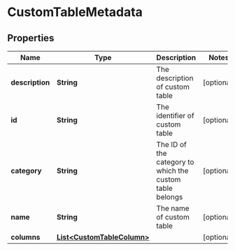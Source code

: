 

# CustomTableMetadata


## Properties

| Name | Type | Description | Notes |
|------------ | ------------- | ------------- | -------------|
|**description** | **String** | The description of custom table |  [optional] |
|**id** | **String** | The identifier of custom table |  [optional] |
|**category** | **String** | The ID of the category to which the custom table belongs |  [optional] |
|**name** | **String** | The name of custom table |  [optional] |
|**columns** | [**List&lt;CustomTableColumn&gt;**](CustomTableColumn.md) |  |  [optional] |



